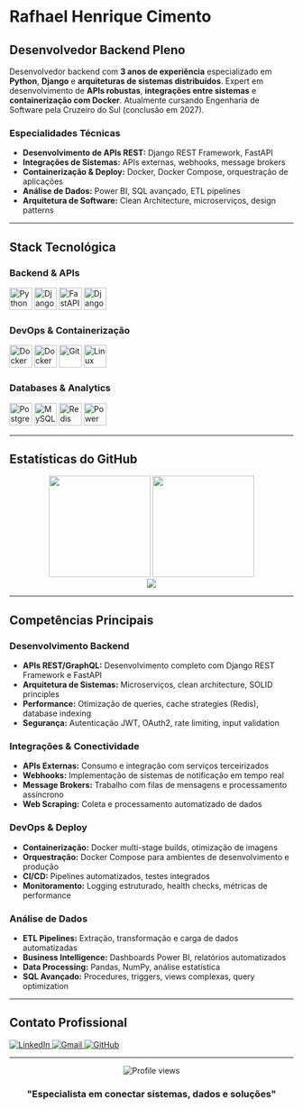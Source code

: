 # Rafhael Henrique Cimento

## Desenvolvedor Backend Pleno

Desenvolvedor backend com **3 anos de experiência** especializado em **Python**, **Django** e **arquiteturas de sistemas distribuídos**. Expert em desenvolvimento de **APIs robustas**, **integrações entre sistemas** e **containerização com Docker**. Atualmente cursando Engenharia de Software pela Cruzeiro do Sul (conclusão em 2027).

### Especialidades Técnicas
- **Desenvolvimento de APIs REST:** Django REST Framework, FastAPI
- **Integrações de Sistemas:** APIs externas, webhooks, message brokers
- **Containerização & Deploy:** Docker, Docker Compose, orquestração de aplicações
- **Análise de Dados:** Power BI, SQL avançado, ETL pipelines
- **Arquitetura de Software:** Clean Architecture, microserviços, design patterns

---

## Stack Tecnológica

### Backend & APIs
<div align="left">
  <img src="https://cdn.jsdelivr.net/gh/devicons/devicon/icons/python/python-original.svg" alt="Python" width="40" height="40"/>
  <img src="https://cdn.jsdelivr.net/gh/devicons/devicon/icons/django/django-plain.svg" alt="Django" width="40" height="40"/>
  <img src="https://cdn.jsdelivr.net/gh/devicons/devicon/icons/fastapi/fastapi-original.svg" alt="FastAPI" width="40" height="40"/>
  <img src="https://www.django-rest-framework.org/img/logo.png" alt="Django REST Framework" width="40" height="40"/>
</div>

### DevOps & Containerização
<div align="left">
  <img src="https://cdn.jsdelivr.net/gh/devicons/devicon/icons/docker/docker-original.svg" alt="Docker" width="40" height="40"/>
  <img src="https://raw.githubusercontent.com/docker/compose/v2/logo.png" alt="Docker Compose" width="40" height="40"/>
  <img src="https://cdn.jsdelivr.net/gh/devicons/devicon/icons/git/git-original.svg" alt="Git" width="40" height="40"/>
  <img src="https://cdn.jsdelivr.net/gh/devicons/devicon/icons/linux/linux-original.svg" alt="Linux" width="40" height="40"/>
</div>

### Databases & Analytics
<div align="left">
  <img src="https://cdn.jsdelivr.net/gh/devicons/devicon/icons/postgresql/postgresql-original.svg" alt="PostgreSQL" width="40" height="40"/>
  <img src="https://cdn.jsdelivr.net/gh/devicons/devicon/icons/mysql/mysql-original.svg" alt="MySQL" width="40" height="40"/>
  <img src="https://cdn.jsdelivr.net/gh/devicons/devicon/icons/redis/redis-original.svg" alt="Redis" width="40" height="40"/>
  <img src="https://upload.wikimedia.org/wikipedia/commons/c/cf/New_Power_BI_Logo.svg" alt="Power BI" width="40" height="40"/>
</div>

---

## Estatísticas do GitHub

<div align="center">
  <img height="180em" src="https://github-readme-stats-sigma-five.vercel.app/api?username=rafhaelh&show_icons=true&theme=dark&include_all_commits=true&count_private=true&hide_border=true&bg_color=0d1117&title_color=58a6ff&text_color=c9d1d9&icon_color=58a6ff&cache_seconds=86400"/>
  <img height="180em" src="https://github-readme-stats-sigma-five.vercel.app/api/top-langs/?username=rafhaelh&layout=compact&langs_count=8&theme=dark&hide_border=true&bg_color=0d1117&title_color=58a6ff&text_color=c9d1d9&cache_seconds=86400"/>
</div>
<div align="center">
  <img src="https://streak-stats.demolab.com/?user=rafhaelh&theme=dark&hide_border=true&background=0d1117&stroke=58a6ff&ring=58a6ff&fire=58a6ff&currStreakLabel=58a6ff&sideLabels=c9d1d9&currStreakNum=c9d1d9&sideNums=c9d1d9&dates=8b949e"/>
</div>

---

## Competências Principais

### Desenvolvimento Backend
- **APIs REST/GraphQL:** Desenvolvimento completo com Django REST Framework e FastAPI
- **Arquitetura de Sistemas:** Microserviços, clean architecture, SOLID principles
- **Performance:** Otimização de queries, cache strategies (Redis), database indexing
- **Segurança:** Autenticação JWT, OAuth2, rate limiting, input validation

### Integrações & Conectividade
- **APIs Externas:** Consumo e integração com serviços terceirizados
- **Webhooks:** Implementação de sistemas de notificação em tempo real
- **Message Brokers:** Trabalho com filas de mensagens e processamento assíncrono
- **Web Scraping:** Coleta e processamento automatizado de dados

### DevOps & Deploy
- **Containerização:** Docker multi-stage builds, otimização de imagens
- **Orquestração:** Docker Compose para ambientes de desenvolvimento e produção
- **CI/CD:** Pipelines automatizados, testes integrados
- **Monitoramento:** Logging estruturado, health checks, métricas de performance

### Análise de Dados
- **ETL Pipelines:** Extração, transformação e carga de dados automatizadas
- **Business Intelligence:** Dashboards Power BI, relatórios automatizados
- **Data Processing:** Pandas, NumPy, análise estatística
- **SQL Avançado:** Procedures, triggers, views complexas, query optimization

---

## Contato Profissional

<div align="left">
  <a href="https://www.linkedin.com/in/rafhaelh/" target="_blank">
    <img src="https://img.shields.io/badge/LinkedIn-0077B5?style=for-the-badge&logo=linkedin&logoColor=white" alt="LinkedIn"/>
  </a>
  
  <a href="mailto:rafhaelh33@gmail.com" target="_blank">
    <img src="https://img.shields.io/badge/Gmail-D14836?style=for-the-badge&logo=gmail&logoColor=white" alt="Gmail"/>
  </a>
  
  <a href="https://github.com/rafhaelh" target="_blank">
    <img src="https://img.shields.io/badge/GitHub-100000?style=for-the-badge&logo=github&logoColor=white" alt="GitHub"/>
  </a>
</div>

---

<div align="center">
  <img src="https://komarev.com/ghpvc/?username=rafhaelh&color=58a6ff&style=flat-square&label=Profile+Views" alt="Profile views"/>
</div>

<div align="center">
  <h3>"Especialista em conectar sistemas, dados e soluções"</h3>
</div>
